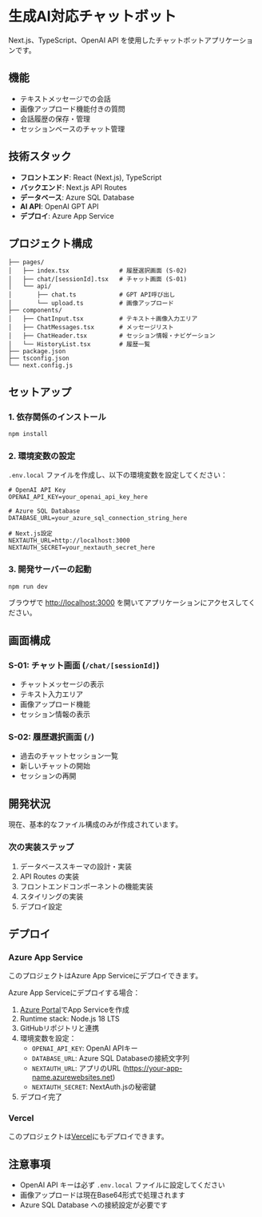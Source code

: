 # 生成AI対応チャットボット

Next.js、TypeScript、OpenAI API を使用したチャットボットアプリケーションです。

## 機能

- テキストメッセージでの会話
- 画像アップロード機能付きの質問
- 会話履歴の保存・管理
- セッションベースのチャット管理

## 技術スタック

- **フロントエンド**: React (Next.js), TypeScript
- **バックエンド**: Next.js API Routes
- **データベース**: Azure SQL Database
- **AI API**: OpenAI GPT API
- **デプロイ**: Azure App Service

## プロジェクト構成

```
├── pages/
│   ├── index.tsx              # 履歴選択画面 (S-02)
│   ├── chat/[sessionId].tsx   # チャット画面 (S-01)
│   └── api/
│       ├── chat.ts            # GPT API呼び出し
│       └── upload.ts          # 画像アップロード
├── components/
│   ├── ChatInput.tsx          # テキスト＋画像入力エリア
│   ├── ChatMessages.tsx       # メッセージリスト
│   ├── ChatHeader.tsx         # セッション情報・ナビゲーション
│   └── HistoryList.tsx        # 履歴一覧
├── package.json
├── tsconfig.json
└── next.config.js
```

## セットアップ

### 1. 依存関係のインストール

```bash
npm install
```

### 2. 環境変数の設定

`.env.local` ファイルを作成し、以下の環境変数を設定してください：

```env
# OpenAI API Key
OPENAI_API_KEY=your_openai_api_key_here

# Azure SQL Database
DATABASE_URL=your_azure_sql_connection_string_here

# Next.js設定
NEXTAUTH_URL=http://localhost:3000
NEXTAUTH_SECRET=your_nextauth_secret_here
```

### 3. 開発サーバーの起動

```bash
npm run dev
```

ブラウザで [http://localhost:3000](http://localhost:3000) を開いてアプリケーションにアクセスしてください。

## 画面構成

### S-01: チャット画面 (`/chat/[sessionId]`)
- チャットメッセージの表示
- テキスト入力エリア
- 画像アップロード機能
- セッション情報の表示

### S-02: 履歴選択画面 (`/`)
- 過去のチャットセッション一覧
- 新しいチャットの開始
- セッションの再開

## 開発状況

現在、基本的なファイル構成のみが作成されています。

### 次の実装ステップ
1. データベーススキーマの設計・実装
2. API Routes の実装
3. フロントエンドコンポーネントの機能実装
4. スタイリングの実装
5. デプロイ設定

## デプロイ

### Azure App Service

このプロジェクトはAzure App Serviceにデプロイできます。

Azure App Serviceにデプロイする場合：
1. [Azure Portal](https://portal.azure.com)でApp Serviceを作成
2. Runtime stack: Node.js 18 LTS
3. GitHubリポジトリと連携
4. 環境変数を設定：
   - `OPENAI_API_KEY`: OpenAI APIキー
   - `DATABASE_URL`: Azure SQL Databaseの接続文字列
   - `NEXTAUTH_URL`: アプリのURL (https://your-app-name.azurewebsites.net)
   - `NEXTAUTH_SECRET`: NextAuth.jsの秘密鍵
5. デプロイ完了

### Vercel

このプロジェクトは[Vercel](https://vercel.com)にもデプロイできます。

## 注意事項

- OpenAI API キーは必ず `.env.local` ファイルに設定してください
- 画像アップロードは現在Base64形式で処理されます
- Azure SQL Database への接続設定が必要です